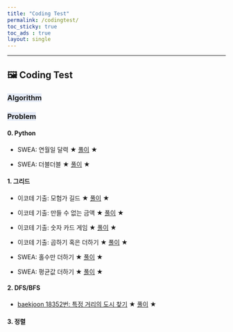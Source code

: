 ```yaml
---
title: "Coding Test"
permalink: /codingtest/
toc_sticky: true
toc_ads : true
layout: single
---
```

  

---

##  🖼 **Coding Test**

### <span style='background-color: #E5EBF7;'> **Algorithm** </span>


### <span style='background-color: #E5EBF7;'> **Problem** </span>

#### **0. Python**
- SWEA: 연월일 달력 ★ [풀이](https://huniii32.github.io/codingtest/codingtest-08/) ★

- SWEA: 더블더블 ★ [풀이](https://huniii32.github.io/codingtest/codingtest-09/) ★

#### **1. 그리드**
- 이코테 기출: 모험가 길드 ★ [풀이](https://huniii32.github.io/codingtest/codingtest-02/) ★

- 이코테 기출: 만들 수 없는 금액 ★ [풀이](https://huniii32.github.io/codingtest/codingtest-03/) ★

- 이코테 기출: 숫자 카드 게임 ★ [풀이](https://huniii32.github.io/codingtest/codingtest-04/) ★

- 이코테 기출: 곱하기 혹은 더하기 ★ [풀이](https://huniii32.github.io/codingtest/codingtest-05/) ★

- SWEA: 홀수만 더하기 ★ [풀이](https://huniii32.github.io/codingtest/codingtest-06/) ★

- SWEA: 평균값 더하기 ★ [풀이](https://huniii32.github.io/codingtest/codingtest-07/) ★


#### **2. DFS/BFS**
- [baekjoon 18352번: 특정 거리의 도시 찾기](https://www.acmicpc.net/problem/18352) ★ [풀이](https://huniii32.github.io/codingtest/codingtest-01/) ★

#### **3. 정렬**